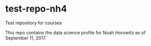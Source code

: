 # test-repo-nh4
Test repository for courses

This repo contains the data science profile for Noah Horowitz as of September 11, 2017.
